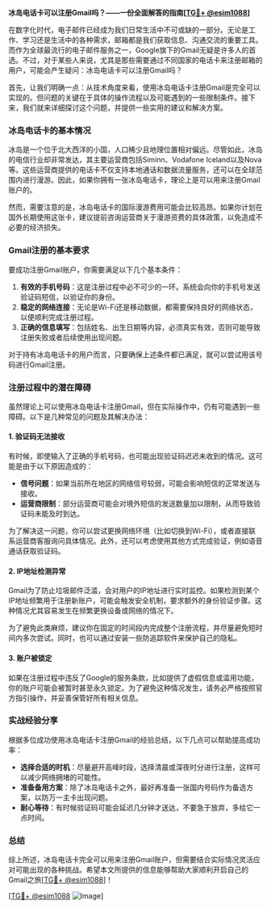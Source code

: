 **冰岛电话卡可以注册Gmail吗？——一份全面解答的指南[[TG💪+ @esim1088](https://t.me/s/esim1088)]**

在数字化时代，电子邮件已经成为我们日常生活中不可或缺的一部分。无论是工作、学习还是生活中的各种需求，邮箱都是我们获取信息、沟通交流的重要工具。而作为全球最流行的电子邮件服务之一，Google旗下的Gmail无疑是许多人的首选。不过，对于某些人来说，尤其是那些需要通过不同国家的电话卡来注册邮箱的用户，可能会产生疑问：冰岛电话卡可以注册Gmail吗？

首先，让我们明确一点：从技术角度来看，使用冰岛电话卡注册Gmail是完全可以实现的。但问题的关键在于具体的操作流程以及可能遇到的一些限制条件。接下来，我们就来详细探讨这个问题，并提供一些实用的建议和解决方案。

### 冰岛电话卡的基本情况

冰岛是一个位于北大西洋的小国，人口稀少且地理位置相对偏远。尽管如此，冰岛的电信行业却非常发达，其主要运营商包括Siminn、Vodafone Iceland以及Nova等。这些运营商提供的电话卡不仅支持本地通话和数据流量服务，还可以在全球范围内进行漫游。因此，如果你拥有一张冰岛电话卡，理论上是可以用来注册Gmail账户的。

然而，需要注意的是，冰岛电话卡的国际漫游费用可能会比较高昂。如果你计划在国外长期使用这张卡，建议提前咨询运营商关于漫游资费的具体政策，以免造成不必要的经济损失。

### Gmail注册的基本要求

要成功注册Gmail账户，你需要满足以下几个基本条件：

1. **有效的手机号码**：这是注册过程中必不可少的一环。系统会向你的手机号发送验证码短信，以验证你的身份。
2. **稳定的网络连接**：无论是Wi-Fi还是移动数据，都需要保持良好的网络状态，以便顺利完成注册过程。
3. **正确的信息填写**：包括姓名、出生日期等内容，必须真实有效，否则可能导致注册失败或者后续使用出现问题。

对于持有冰岛电话卡的用户而言，只要确保上述条件都已满足，就可以尝试用该号码进行Gmail注册。

### 注册过程中的潜在障碍

虽然理论上可以使用冰岛电话卡注册Gmail，但在实际操作中，仍有可能遇到一些障碍。以下是几种常见的问题及其解决办法：

#### 1. 验证码无法接收

有时候，即使输入了正确的手机号码，也可能出现验证码迟迟未收到的情况。这可能是由于以下原因造成的：
- **信号问题**：如果当前所在地区的网络信号较弱，可能会影响短信的正常发送与接收。
- **运营商限制**：部分运营商可能会对境外短信的发送数量加以限制，从而导致验证码未能及时到达。
  
为了解决这一问题，你可以尝试更换网络环境（比如切换到Wi-Fi），或者直接联系运营商客服询问具体情况。此外，还可以考虑使用其他方式完成验证，例如语音通话获取验证码。

#### 2. IP地址检测异常

Gmail为了防止垃圾邮件泛滥，会对用户的IP地址进行实时监控。如果检测到某个IP地址频繁用于注册新账户，可能会触发安全机制，要求额外的身份验证步骤。这种情况尤其容易发生在频繁更换设备或网络的情况下。

为了避免此类麻烦，建议你在固定的时间段内完成整个注册流程，并尽量避免短时间内多次尝试。同时，也可以通过安装一些防追踪软件来保护自己的隐私。

#### 3. 账户被锁定

如果在注册过程中违反了Google的服务条款，比如提供了虚假信息或滥用功能，你的账户可能会被暂时甚至永久锁定。为了避免这种情况发生，请务必严格按照官方指引操作，并妥善保管好所有相关信息。

### 实战经验分享

根据多位成功使用冰岛电话卡注册Gmail的经验总结，以下几点可以帮助提高成功率：

- **选择合适的时机**：尽量避开高峰时段，选择清晨或深夜时分进行注册，这样可以减少网络拥堵的可能性。
- **准备备用方案**：除了冰岛电话卡之外，最好再准备一张国内号码作为备选方案，以防万一主卡出现问题。
- **耐心等待**：有时候验证码可能会延迟几分钟才送达，不要急于放弃，多给它一点时间。

### 总结

综上所述，冰岛电话卡完全可以用来注册Gmail账户，但需要结合实际情况灵活应对可能出现的各种挑战。希望本文所提供的信息能够帮助大家顺利开启自己的Gmail之旅[[TG💪+ @esim1088](https://t.me/s/esim1088)]！

[[TG💪+ @esim1088](https://t.me/s/esim1088) ![Image](https://i.postimg.cc/4NQfJmqS/Snipaste-2025-05-13-00-14-12.png)]